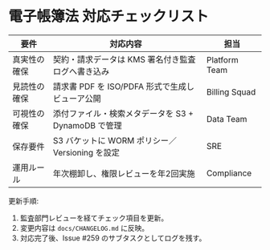 # 電子帳簿法 対応チェックリスト

| 要件 | 対応内容 | 担当 |
|------|-----------|------|
| 真実性の確保 | 契約・請求データは KMS 署名付き監査ログへ書き込み | Platform Team |
| 見読性の確保 | 請求書 PDF を ISO/PDFA 形式で生成しビューア公開 | Billing Squad |
| 可視性の確保 | 添付ファイル・検索メタデータを S3 + DynamoDB で管理 | Data Team |
| 保存要件 | S3 バケットに WORM ポリシー／Versioning を設定 | SRE |
| 運用ルール | 年次棚卸し、権限レビューを年2回実施 | Compliance |

更新手順:
1. 監査部門レビューを経てチェック項目を更新。
2. 変更内容は `docs/CHANGELOG.md` に反映。
3. 対応完了後、Issue #259 のサブタスクとしてログを残す。
